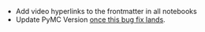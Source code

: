 - Add video hyperlinks to the frontmatter in all notebooks
- Update PyMC Version [once this bug fix lands](https://github.com/pymc-devs/pymc/pull/6882).